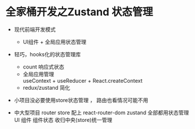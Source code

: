 # 全家桶开发之Zustand 状态管理

- 现代前端开发模式
    - UI组件 + 全局应用状态管理
- 轻巧，hooks化的状态管理库
    - count 响应式状态
    - 全局应用管理  
        useContext + useReducer + React.createContext
    - redux/zustand 简化

- 小项目没必要使用store状态管理 ， 路由也看情况可能不用
- 中大型项目 router store 配上
    react-router-dom
    zustand
    全部都用状态管理 UI 组件
    组件状态 收归中央(store)统一管理